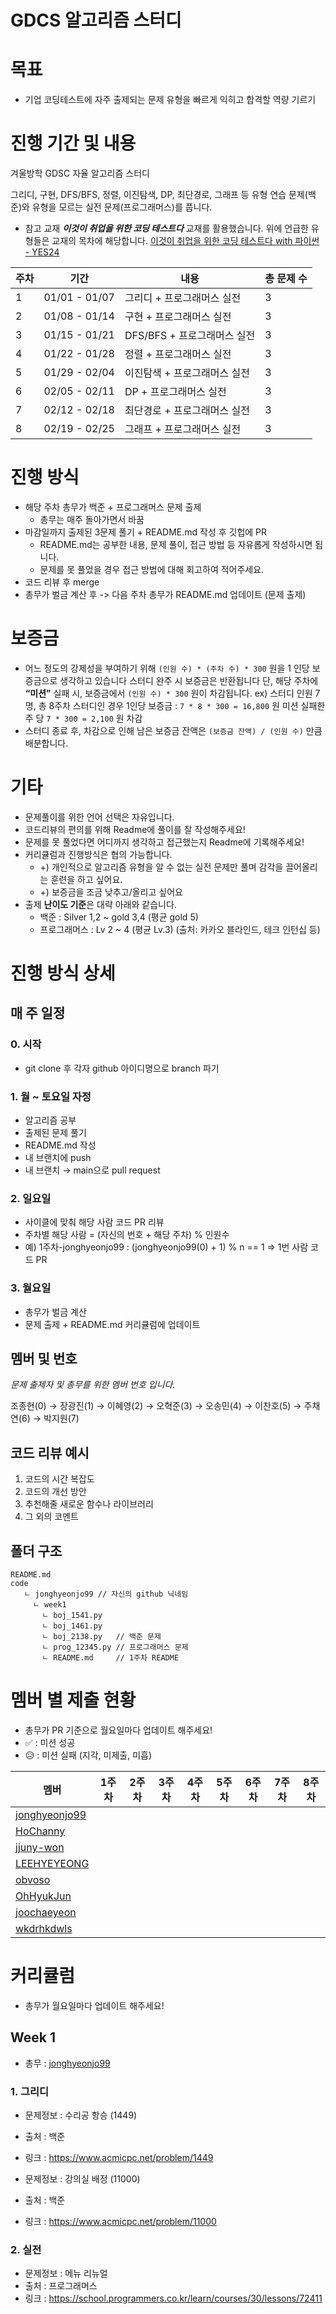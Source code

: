 # GDCS 알고리즘 스터디

# 목표

- 기업 코딩테스트에 자주 출제되는 문제 유형을 빠르게 익히고 합격할 역량 기르기

# 진행 기간 및 내용

겨울방학 GDSC 자율 알고리즘 스터디

그리디, 구현, DFS/BFS, 정렬, 이진탐색, DP, 최단경로, 그래프 등 유형 연습 문제(백준)와 유형을 모르는 실전 문제(프로그래머스)를 풉니다.

- 참고 교재
  **_이것이 취업을 위한 코딩 테스트다_** 교재를 활용했습니다. 위에 언급한 유형들은 교재의 목차에 해당합니다.
  [이것이 취업을 위한 코딩 테스트다 with 파이썬 - YES24](http://www.yes24.com/Product/Goods/91433923)

| 주차 | 기간          | 내용                                                    | 총 문제 수 |
| ---- | ------------- | ------------------------------------------------------- | ---------- |
| 1    | 01/01 - 01/07 | 그리디 + 프로그래머스 실전                               | 3          |
| 2    | 01/08 - 01/14 | 구현 + 프로그래머스 실전                                 | 3          |
| 3    | 01/15 - 01/21 | DFS/BFS + 프로그래머스 실전                              | 3          |
| 4    | 01/22 - 01/28 | 정렬 + 프로그래머스 실전                                 | 3          |
| 5    | 01/29 - 02/04 | 이진탐색 + 프로그래머스 실전                             | 3          |
| 6    | 02/05 - 02/11 | DP + 프로그래머스 실전                                   | 3          |
| 7    | 02/12 - 02/18 | 최단경로 + 프로그래머스 실전                             | 3          |
| 8    | 02/19 - 02/25 | 그래프 + 프로그래머스 실전                               | 3          |

# 진행 방식

- 해당 주차 총무가 백준 + 프로그래머스 문제 출제
  - 총무는 매주 돌아가면서 바꿈
- 마감일까지 출제된 3문제 풀기 + README.md 작성 후 깃헙에 PR
  - README.md는 공부한 내용, 문제 풀이, 접근 방법 등 자유롭게 작성하시면 됩니다.
  - 문제를 못 풀었을 경우 접근 방법에 대해 회고하여 적어주세요.
- 코드 리뷰 후 merge
- 총무가 벌금 계산 후 -> 다음 주차 총무가 README.md 업데이트 (문제 출제)

# 보증금

- 어느 정도의 강제성을 부여하기 위해 `(인원 수) * (주차 수) * 300` 원을 1 인당 보증금으로 생각하고 있습니다
  스터디 완주 시 보증금은 반환됩니다
  단, 해당 주차에 **“미션”** 실패 시, 보증금에서 `(인원 수) * 300` 원이 차감됩니다.
  ex) 스터디 인원 7명, 총 8주차 스터디인 경우
  1인당 보증금 : `7 * 8 * 300 = 16,800` 원
  미션 실패한 주 당 `7 * 300 = 2,100` 원 차감
- 스터디 종료 후, 차감으로 인해 남은 보증금 잔액은 `(보증금 잔액) / (인원 수)` 만큼 배분합니다.

# 기타

- 문제풀이를 위한 언어 선택은 자유입니다.
- 코드리뷰의 편의를 위해 Readme에 풀이를 잘 작성해주세요!
- 문제를 못 풀었다면 어디까지 생각하고 접근했는지 Readme에 기록해주세요!
- 커리큘럼과 진행방식은 협의 가능합니다.
  - +) 개인적으로 알고리즘 유형을 알 수 없는 실전 문제만 풀며 감각을 끌어올리는 훈련을 하고 싶어요.
  - +) 보증금을 조금 낮추고/올리고 싶어요
- 출제 **난이도 기준**은 대략 아래와 같습니다.
  - 백준 : Silver 1,2 ~ gold 3,4 (평균 gold 5)
  - 프로그래머스 : Lv 2 ~ 4 (평균 Lv.3) (출처: 카카오 블라인드, 테크 인턴십 등)

# 진행 방식 상세

## 매 주 일정

### 0. 시작

- git clone 후 각자 github 아이디명으로 branch 파기

### 1. 월 ~ 토요일 자정

- 알고리즘 공부
- 출제된 문제 풀기
- README.md 작성
- 내 브랜치에 push
- 내 브랜치 → main으로 pull request

### 2. 일요일

- 사이클에 맞춰 해당 사람 코드 PR 리뷰
- 주차별 해당 사람 = (자신의 번호 + 해당 주차) % 인원수
- 예) 1주차-jonghyeonjo99 : (jonghyeonjo99(0) + 1) % n == 1 => 1번 사람 코드 PR

### 3. 월요일

- 총무가 벌금 계산
- 문제 출제 + README.md 커리큘럼에 업데이트

## 멤버 및 번호

_문제 출제자 및 총무를 위한 멤버 번호 입니다._

조종현(0) → 장광진(1) → 이혜영(2) → 오혁준(3) → 오송민(4) → 이찬호(5) → 주채연(6) → 박지원(7)

## 코드 리뷰 예시

1. 코드의 시간 복잡도
2. 코드의 개선 방안
3. 추천해줄 새로운 함수나 라이브러리
4. 그 외의 코멘트

## 폴더 구조

```
README.md
code
   ㄴ jonghyeonjo99 // 자신의 github 닉네임
     ㄴ week1
       ㄴ boj_1541.py
       ㄴ boj_1461.py
       ㄴ boj_2138.py   // 백준 문제
       ㄴ prog_12345.py // 프로그래머스 문제
       ㄴ README.md     // 1주차 README
```

# 멤버 별 제출 현황

- 총무가 PR 기준으로 월요일마다 업데이트 해주세요!
- ✅ : 미션 성공
- 😥 : 미션 실패 (지각, 미제출, 미흡)

| 멤버                                              | 1주차 | 2주차 | 3주차 | 4주차 | 5주차 | 6주차 | 7주차 | 8주차 |
| ------------------------------------------------- | ----- | ----- | ----- | ----- | ----- | ----- | ----- | ----- |
| [jonghyeonjo99](https://github.com/jonghyeonjo99) |     |     |     |     |     |     |      |      |
| [HoChanny](https://github.com/HoChanny)           |     |     |     |     |     |     |      |      |
| [jjuny-won](https://github.com/jjuny-won)         |     |     |     |     |     |     |      |      |
| [LEEHYEYEONG](https://github.com/LEEHYEYEONG)     |     |     |     |     |     |     |      |      |
| [obvoso](https://github.com/obvoso)               |     |     |     |     |     |     |      |      |
| [OhHyukJun](https://github.com/OhHyukJun)         |     |     |     |     |     |     |      |      |
| [joochaeyeon](https://github.com/joochaeyeon)     |     |     |     |     |     |     |      |      |
| [wkdrhkdwls](https://github.com/wkdrhkdwls)       |     |     |     |     |     |     |      |      |

# 커리큘럼

- 총무가 월요일마다 업데이트 해주세요!

## Week 1

- 총무 : [jonghyeonjo99](https://github.com/jonghyeonjo99)

### 1. 그리디

- 문제정보 : 수리공 항승 (1449)
- 출처 : 백준
- 링크 : https://www.acmicpc.net/problem/1449

- 문제정보 : 강의실 배정 (11000)
- 출처 : 백준
- 링크 : https://www.acmicpc.net/problem/11000

### 2. 실전

- 문제정보 : 메뉴 리뉴얼
- 출처 : 프로그래머스
- 링크 : https://school.programmers.co.kr/learn/courses/30/lessons/72411


